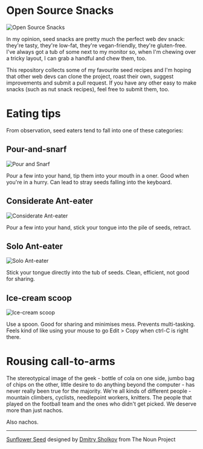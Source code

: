 Open Source Snacks
===

![Open Source Snacks](https://raw.github.com/thingsinjars/opensourcesnacks/master/images/logo.png "Open Source Snacks")

In my opinion, seed snacks are pretty much the perfect web dev snack: they're tasty, they're low-fat, they're vegan-friendly, they're gluten-free. I've always got a tub of some next to my monitor so, when I'm chewing over a tricky layout, I can grab a handful and chew them, too. 

This repository collects some of my favourite seed recipes and I'm hoping that other web devs can clone the project, roast their own, suggest improvements and submit a pull request. If you have any other easy to make snacks (such as nut snack recipes), feel free to submit them, too.

Eating tips
===

From observation, seed eaters tend to fall into one of these categories: 

Pour-and-snarf
---

![Pour and Snarf](https://raw.github.com/thingsinjars/opensourcesnacks/master/images/seed-snackers/pour-snarf.png "Pour and Snarf")

Pour a few into your hand, tip them into your mouth in a oner. Good when you're in a hurry. Can lead to stray seeds falling into the keyboard.

Considerate Ant-eater
---

![Considerate Ant-eater](https://raw.github.com/thingsinjars/opensourcesnacks/master/images/seed-snackers/considerate-ant-eater.png "Considerate Ant-eater")

Pour a few into your hand, stick your tongue into the pile of seeds, retract. 

Solo Ant-eater
---

![Solo Ant-eater](https://raw.github.com/thingsinjars/opensourcesnacks/master/images/seed-snackers/solo-ant-eater.png "Solo Ant-eater")

Stick your tongue directly into the tub of seeds. Clean, efficient, not good for sharing.

Ice-cream scoop
---

![Ice-cream scoop](https://raw.github.com/thingsinjars/opensourcesnacks/master/images/seed-snackers/ice-cream-scoop.png "Ice-cream scoop")

Use a spoon. Good for sharing and minimises mess. Prevents multi-tasking. Feels kind of like using your mouse to go Edit > Copy when ctrl-C is right there.

Rousing call-to-arms
===

The stereotypical image of the geek - bottle of cola on one side, jumbo bag of chips on the other, little desire to do anything beyond the computer - has never really been true for the majority. We're all kinds of different people - mountain climbers, cyclists, needlepoint workers, knitters. The people that played on the football team and the ones who didn't get picked. We deserve more than just nachos.

Also nachos.

---

[Sunflower Seed](http://thenounproject.com/noun/sunflower-seed/#icon-No1710) designed by [Dmitry Sholkov](http://thenounproject.com/m3d) from The Noun Project
